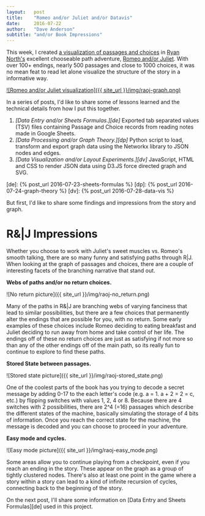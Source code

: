 ```yaml
---
layout:   post
title:    "Romeo and/or Juliet and/or Datavis"
date:     2016-07-22
author:   "Dave Anderson"
subtitle: "and/or Book Impressions"
---
```


This week, I created [a visualization of passages and choices][vis] in [Ryan North's][ryno] excellent chooseable path adventure, [Romeo and/or Juliet][raoj]. With over 100+ endings, nearly 500 passages and close to 1000 choices, it was no mean feat to read let alone visualize the structure of the story in a informative way.

[vis]: http://dvndrsn.com/projects/raoj-graph/
[ryno]: https://twitter.com/ryanqnorth
[raoj]: http://www.romeoandorjuliet.com/

[![Romeo and/or Juliet visualization]({{ site_url }}/img/raoj-graph.png)][vis]

In a series of posts, I'd like to share some of lessons learned and the technical details from how I put this together.

1. *[Data Entry and/or Sheets Formulas.][de]* Exported tab separated values (TSV) files containing Passage and Choice records from reading notes made in Google Sheets.
2. *[Data Processing and/or Graph Theory.][dp]* Python script to load, transform and export graph data using the Networkx library to JSON nodes and edges.
3. *[Data Visualization and/or Layout Experiments.][dv]* JavaScript, HTML and CSS to render JSON data using D3.JS force directed graph and SVG.

[de]: {% post_url 2016-07-23-sheets-formulas %} 
[dp]: {% post_url 2016-07-24-graph-theory %}
[dv]: {% post_url 2016-07-28-data-vis %}

But first, I'd like to share some findings and impressions from the story and graph.

# R&\|J Impressions #

Whether you choose to work with Juliet's sweet muscles vs. Romeo's smooth talking, there are so many funny and satisfying paths through R\|J. When looking at the graph of passages and choices, there are a couple of interesting facets of the branching narrative that stand out.

**Webs of paths and/or no return choices.**

![No return picture]({{ site_url }}/img/raoj-no_return.png)

Many of the paths in R&\|J are branching webs of varying fanciness that lead to similar possibilities, but there are a few choices that permanently alter the endings that are possible for you, with no return. Some early examples of these choices include Romeo deciding to eating breakfast and Juliet deciding to run away from home and take control of her life. The endings off of these no return choices are just as satisfying if not more so than any of the other endings off of the main path, so its really fun to continue to explore to find these paths.

**Stored State between passages.**

![Stored state picture]({{ site_url }}/img/raoj-stored_state.png)

One of the coolest parts of the book has you trying to decode a secret message by adding 0-17 to the each letter's code (e.g. a = 1. a + 2 = 2 = c, etc.) by flipping switches with values 1, 2, 4 or 8. Because there are 4 switches with 2 possibilities, there are 2^4 (=16) passages which describe the different states of the machine, basically simulating the storage of 4 bits of information. Once you reach the correct state for the machine, the message is decoded and you can choose to proceed in your adventure.

**Easy mode and cycles.**

![Easy mode picture]({{ site_url }}/img/raoj-easy_mode.png)

Some areas allow you to continue playing from a checkpoint, even if you reach an ending in the story. These appear on the graph as a group of tightly clustered nodes. There's also at least one point in the game where a story within a story can lead to a kind of infinite recursion of cycles, connecting back to the beginning of the story.

On the next post, I'll share some information on [Data Entry and Sheets Formulas][de] used in this project.
